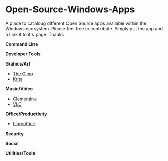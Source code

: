 # Open-Source-Windows-Apps
A place to cataloug different Open Source apps available within the Windows ecosystem. Please feel free to contribute. Simply put the app and a Link it to it's page. Thanks

**Command Line**

**Developer Tools**

**Grahics/Art**

* [The Gimp](https://www.gimp.org/)
* [Krita](https://krita.org/en/)

**Music/Video**

* [Clementine](https://www.clementine-player.org/)
* [VLC](https://www.videolan.org/vlc/)

**Office/Productivity**

* [Libreoffice](https://www.libreoffice.org/)

**Security**

**Social**

**Utilities/Tools**






